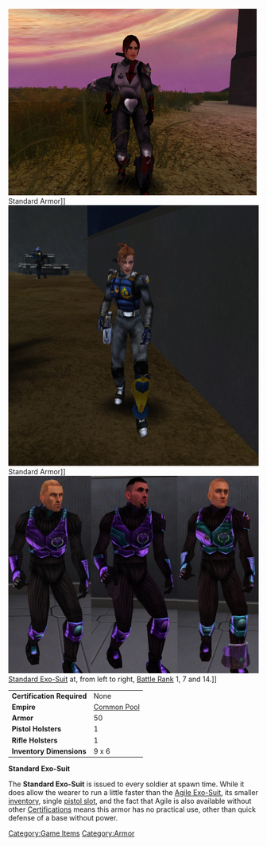 ![](images/PSScreenShot0317.jpg "fig:PSScreenShot0317.jpg") Standard Armor\]\]
![](images/NCStandardExoSuit.jpg "fig:NCStandardExoSuit.jpg") Standard
Armor\]\] ![](images/VS_Standards.jpg "fig:VS_Standards.jpg") [Standard
Exo-Suit](Standard_Exo.$1.md "wikilink") at, from left to right, [Battle
Rank](Battle_Rank.md "wikilink") 1, 7 and 14.\]\]

|                            |                                          |
| -------------------------- | ---------------------------------------- |
| **Certification Required** | None                                     |
| **Empire**                 | [Common Pool](Common_Pool.md "wikilink") |
| **Armor**                  | 50                                       |
| **Pistol Holsters**        | 1                                        |
| **Rifle Holsters**         | 1                                        |
| **Inventory Dimensions**   | 9 x 6                                    |

**Standard Exo-Suit**

The **Standard Exo-Suit** is issued to every soldier at spawn time.
While it does allow the wearer to run a little faster than the [Agile
Exo-Suit](Agile_Exo.$1.md "wikilink"), its smaller
[inventory](inventory.md "wikilink"), single [pistol
slot](holster.md "wikilink"), and the fact that Agile is also available
without other [Certifications](Certifications.md "wikilink") means this
armor has no practical use, other than quick defense of a base without
power.

[Category:Game Items](Category:Game_Items.md "wikilink")
[Category:Armor](Category:Armor.md "wikilink")
